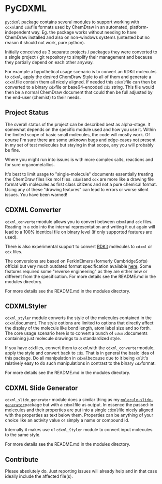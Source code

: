 # PyCDXML

`pycdxml` package contains several modules to support working with `cdxml`and `cdx`file formats used by ChemDraw in an automated, platform-independent way. Eg. the package works without needing to have ChemDraw installed and also on non-windows systems (untested but no reason it should not work, pure python).

Initially conceived as 3 separate projects / packages they were converted to a single project / git repository to simplify their management and because they partially depend on each other anyway. 

For example a hypothetical usage scenario is to convert an RDKit molecules to `cdxml`, apply the desired ChemDraw Style to all of them and generate a `cdxml`file contain them all nicely aligned. If needed this `cdxml`file can then be converted to a binary `cdx`file or base64-encoded `cdx` string. This file would then be a normal ChemDraw document that could then be full adjusted by the end-user (chemist) to their needs.

## Project Status

The overall status of the project can be described best as alpha-stage. It somewhat depends on the specific module used and how you use it. Within the limited scope of basic small molecules, the code will mostly work. Of course I'm sure there are some unknown bugs and edge-cases not present in my set of test molecules but staying in that scope, any you will probably be fine.

Where you might run into issues is with more complex salts, reactions and for sure organometallics.

It's best to limit usage to "single-molecule" documents essentially treating the ChemDraw files like mol files. `cdxml`and `cdx` are more like a drawing file format with molecules as first class citizens and not a pure chemical format. Using any of these "drawing features" can lead to errors or worse silent issues. You have been warned!

## CDXML Converter

`cdxml_converter`module allows you to convert between `cdxml`and `cdx` files. Reading in a cdx into the internal representation and writing it out again will lead to a 100% identical file on binary level (if only supported features are used). 

There is also experimental support to convert [RDKit](https://github.com/rdkit/rdkit) molecules to `cdxml` or `cdx` files.

The conversions are based on PerkinElmers (formerly CambridgeSofts) official but very much outdated format specification available [here](https://www.cambridgesoft.com/services/documentation/sdk/chemdraw/cdx/IntroCDX.htm). Some features required some "reverse engineering" as they are either new or different from the specification. For more details see the README.md in the modules directory.

For more details see the README.md in the modules directory.

## CDXMLStyler

`cdxml_styler` module converts the style of the molecules contained in the `cdxml`document. The style options are limited to options that directly affect the display of the molecule like bond length, atom label size and so forth. The core usage scenario here is to convert a bunch of `cdxml`documents containing just molecule drawings to a standardized style.

If you have `cdx`files, convert them to `cdxml`with the `cdxml_converter`module, apply the style and convert back to `cdx`. That is in general the basic idea of this package. Do all manipulation in `cdxml`because due to it being `xml`it's relatively easy to do such manipulations in contrast to the binary `cdx`format.

For more details see the README.md in the modules directory.

## CDXML Slide Generator

`cdxml_slide_generator` module does a similar thing as my [`molecule-slide-generator`](https://github.com/kienerj/molecule-slide-generator)package but with a `cdxml`file as output. In essence the passed-in molecules and their properties are put into a single `cdxml`file nicely aligned with the properties as text below them. Properties can be anything of your choice like an activity value or simply a name or compound id. 

Internally it makes use of `cdxml_Styler` module to convert input molecules to the same style.

For more details see the README.md in the modules directory.

## Contribute

Please absolutely do. Just reporting issues will already help and in that case ideally include the affected file(s).